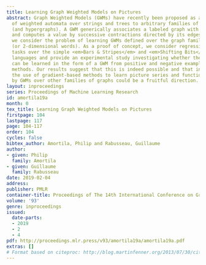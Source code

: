 ```yaml
---
title: Learning Graph Weighted Models on Pictures
abstract: Graph Weighted Models (GWMs) have recently been proposed as a natural generalization
  of weighted automata over strings and trees to arbitrary families of labeled graphs
  (and hypergraphs). A GWM generically associates a labeled graph with a tensor network
  and computes a value by successive contractions directed by its edges. In this paper,
  we consider the problem of learning GWMs defined over the graph family of pictures
  (or 2-dimensional words). As a proof of concept, we consider regression and classification
  tasks over the simple <em>Bars & Stripes</em> and <em>Shifting Bits</em> picture
  languages and provide an experimental study investigating whether these languages
  can be learned in the form of a GWM from positive and negative examples using gradient-based
  methods. Our results suggest that this is indeed possible and that investigating
  the use of gradient-based methods to learn picture series and functions computed
  by GWMs over other families of graphs could be a fruitful direction.
layout: inproceedings
series: Proceedings of Machine Learning Research
id: amortila19a
month: 0
tex_title: Learning Graph Weighted Models on Pictures
firstpage: 104
lastpage: 117
page: 104-117
order: 104
cycles: false
bibtex_author: Amortila, Philip and Rabusseau, Guillaume
author:
- given: Philip
  family: Amortila
- given: Guillaume
  family: Rabusseau
date: 2019-02-04
address: 
publisher: PMLR
container-title: Proceedings of The 14th International Conference on Grammatical Inference
volume: '93'
genre: inproceedings
issued:
  date-parts:
  - 2019
  - 2
  - 4
pdf: http://proceedings.mlr.press/v93/amortila19a/amortila19a.pdf
extras: []
# Format based on citeproc: http://blog.martinfenner.org/2013/07/30/citeproc-yaml-for-bibliographies/
---
```

